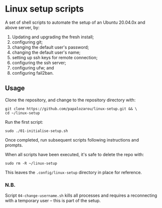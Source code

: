 # Linux setup scripts

A set of shell scripts to automate the setup of an Ubuntu 20.04.0x and above server, by:

1. Updating and upgrading the fresh install;
2. configuring git;
3. changing the default user's password;
4. changing the default user's name;
5. setting up ssh keys for remote connection;
6. configuring the ssh server;
7. configuring ufw; and
8. configuring fail2ban.

## Usage

Clone the repository, and change to the repository directory with:

```
git clone https://github.com/papalozarou/linux-setup.git && \
cd ~/linux-setup
```

Run the first script:

```
sudo ./01-initialise-setup.sh
```

Once completed, run subsequent scripts following instructions and prompts.

When all scripts have been executed, it's safe to delete the repo with:

```
sudo rm -R ~/linux-setup
```

This leaves the `.config/linux-setup` directory in place for reference.

### N.B.
Script `04-change-username.sh` kills all processes and requires a reconnecting with a temporary user – this is part of the setup.
